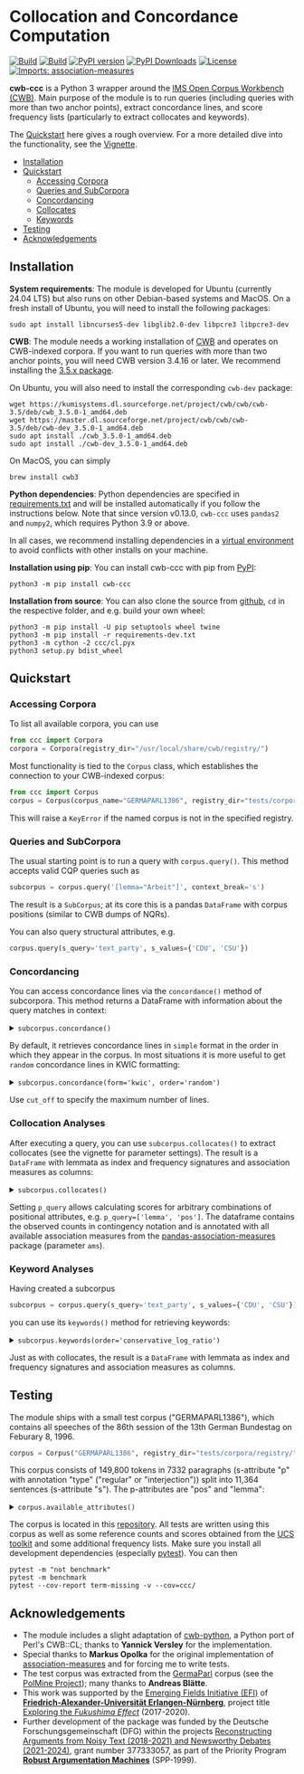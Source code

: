 # Collocation and Concordance Computation #
[![Build](https://github.com/ausgerechnet/cwb-ccc/actions/workflows/build-test.yml/badge.svg?branch=master)](https://github.com/ausgerechnet/cwb-ccc/actions/workflows/build-test.yml?query=branch%3Amaster)
[![Build](https://github.com/ausgerechnet/cwb-ccc/actions/workflows/build-test-macos.yml/badge.svg?branch=master)](https://github.com/ausgerechnet/cwb-ccc/actions/workflows/build-test-macos.yml?query=branch%3Amaster)
[![PyPI version](https://badge.fury.io/py/cwb-ccc.svg)](https://badge.fury.io/py/cwb-ccc)
[![PyPI Downloads](https://img.shields.io/pypi/dm/cwb-ccc)](https://img.shields.io/pypi/dm/cwb-ccc)
[![License](https://img.shields.io/pypi/l/cwb-ccc.svg)](https://github.com/ausgerechnet/cwb-ccc/blob/master/LICENSE)
[![Imports: association-measures](https://img.shields.io/badge/%20imports-association--measures-%231674b1?style=flat&labelColor=gray)](https://github.com/fau-klue/pandas-association-measures)

**cwb-ccc** is a Python 3 wrapper around the [IMS Open Corpus Workbench (CWB)](http://cwb.sourceforge.net/).  Main purpose of the module is to run queries (including queries with more than two anchor points), extract concordance lines, and score frequency lists (particularly to extract collocates and keywords).

The [Quickstart](#quickstart) here gives a rough overview.  For a more detailed dive into the functionality, see the [Vignette](demos/vignette.md).

* [Installation](#installation)
* [Quickstart](#quickstart)
  * [Accessing Corpora](#accessing-corpora)
  * [Queries and SubCorpora](#queries-and-subcorpus)
  * [Concordancing](#concordancing)
  * [Collocates](#collocation-analyses)
  * [Keywords](#keyword-analyses)
* [Testing](#testing)
* [Acknowledgements](#acknowledgements)


## Installation ##

**System requirements**:  The module is developed for Ubuntu (currently 24.04 LTS) but also runs on other Debian-based systems and MacOS.  On a fresh install of Ubuntu, you will need to install the following packages:
```
sudo apt install libncurses5-dev libglib2.0-dev libpcre3 libpcre3-dev
```

**CWB**:  The module needs a working installation of [CWB](http://cwb.sourceforge.io/) and operates on CWB-indexed corpora.  If you want to run queries with more than two anchor points, you will need CWB version 3.4.16 or later.  We recommend installing the [3.5.x package](https://cwb.sourceforge.io/install.php).

On Ubuntu, you will also need to install the corresponding `cwb-dev` package:
```
wget https://kumisystems.dl.sourceforge.net/project/cwb/cwb/cwb-3.5/deb/cwb_3.5.0-1_amd64.deb
wget https://master.dl.sourceforge.net/project/cwb/cwb/cwb-3.5/deb/cwb-dev_3.5.0-1_amd64.deb
sudo apt install ./cwb_3.5.0-1_amd64.deb
sudo apt install ./cwb-dev_3.5.0-1_amd64.deb
```

On MacOS, you can simply
```
brew install cwb3
```

**Python dependencies**:  Python dependencies are specified in [requirements.txt](requirements.txt) and will be installed automatically if you follow the instructions below.  Note that since version v0.13.0, `cwb-ccc` uses `pandas2` and `numpy2`, which requires Python 3.9 or above.

In all cases, we recommend installing dependencies in a [virtual environment](https://docs.python.org/3/library/venv.html) to avoid conflicts with other installs on your machine.

**Installation using pip**:  You can install cwb-ccc with pip from [PyPI](https://pypi.org/project/cwb-ccc/):
```
python3 -m pip install cwb-ccc
```

**Installation from source**:  You can also clone the source from [github](https://github.com/ausgerechnet/cwb-ccc), `cd` in the respective folder, and e.g. build your own wheel:
```
python3 -m pip install -U pip setuptools wheel twine
python3 -m pip install -r requirements-dev.txt
python3 -m cython -2 ccc/cl.pyx
python3 setup.py bdist_wheel
```

## Quickstart ##

### Accessing Corpora ###

To list all available corpora, you can use
```python
from ccc import Corpora
corpora = Corpora(registry_dir="/usr/local/share/cwb/registry/")
```

Most functionality is tied to the `Corpus` class, which establishes the connection to your CWB-indexed corpus:
```python
from ccc import Corpus
corpus = Corpus(corpus_name="GERMAPARL1386", registry_dir="tests/corpora/registry/")
```
This will raise a `KeyError` if the named corpus is not in the specified registry.


### Queries and SubCorpora ###

The usual starting point is to run a query with `corpus.query()`.  This method accepts valid CQP queries such as
```python
subcorpus = corpus.query('[lemma="Arbeit"]', context_break='s')
```

The result is a `SubCorpus`; at its core this is a pandas `DataFrame` with corpus positions (similar to CWB dumps of NQRs).

You can also query structural attributes, e.g.
```python
corpus.query(s_query='text_party', s_values={'CDU', 'CSU'})
```

### Concordancing ###

You can access concordance lines via the `concordance()` method of subcorpora.  This method returns a DataFrame with information about the query matches in context:

<details>
<summary><code>subcorpus.concordance()</code></summary>
<p>

| *match* | *matchend* | word                                                                                                                                                    |
|--------:|-----------:|:--------------------------------------------------------------------------------------------------------------------------------------------------------|
|     151 |        151 | Er brachte diese Erfahrung in seine Arbeit im Ausschuß für Familie , Senioren , Frauen und Jugend sowie im Petitionsausschuß ein , wo er sich vor allem |
|     227 |        227 | Seine Arbeit und sein Rat werden uns fehlen .                                                                                                           |
|    1493 |       1493 | Ausschuß für Arbeit und Sozialordnung                                                                                                                   |
|    1555 |       1555 | Ausschuß für Arbeit und Sozialordnung                                                                                                                   |
|    1598 |       1598 | Ausschuß für Arbeit und Sozialordnung                                                                                                                   |
|     ... |        ... | ...                                                                                                                                                     |
|         |            |                                                                                                                                                         |

</p>
</details>

By default, it retrieves concordance lines in `simple` format in the order in which they appear in the corpus.  In most situations it is more useful to get `random` concordance lines in KWIC formatting:

<details>
<summary><code>subcorpus.concordance(form='kwic', order='random')</code></summary>
<p>

| *match* | *matchend* | left\_word                                                                                                                                    | node\_word | right\_word                                                                                                                                        |
|--------:|-----------:|:----------------------------------------------------------------------------------------------------------------------------------------------|:-----------|:---------------------------------------------------------------------------------------------------------------------------------------------------|
|   81769 |      81769 | Ich unterstütze daher nachträglich die Forderung , daß die Durchführung des Gesetzes auch künftig durch die Bundesanstalt für                 | Arbeit     | vorgenommen wird ; denn beim Bund gibt es die entsprechend ausgebildeten Sachbearbeiter .                                                          |
|    8774 |       8774 | Glauben Sie im Ernst , Sie könnten am Ende ein Bündnis für                                                                                    | Arbeit     | , eine Wende in der deutschen Politik , die Bekämpfung der Arbeitslosigkeit erreichen , wenn Sie nicht die Länder ,                                |
|    8994 |       8994 | alle Entscheidungen gemeinsam zu treffen , die sich gegen Schwarzarbeit und illegale                                                          | Arbeit     | wenden , und gemeinsam nach einem Weg zu suchen ,                                                                                                  |
|   80098 |      80098 | : Was der Vermittlungsausschuß mit Mehrheit zum Meister-BAföG beschlossen hat , heißt , daß die bewährten Institutionen der Bundesanstalt für | Arbeit     | , die die Ausbildungsförderung für Meister bis zum Jahr 1993 durchgeführt haben , die darin große Erfahrung haben , die                            |
|   61056 |      61056 | Selbst wenn Sie ein Konstrukt anbieten , das tendenziell die zusätzliche Belastung der Bundesanstalt für                                      | Arbeit     | etwas geringer hielte als die Entlastung bei der gesetzlichen Rentenversicherung , so wäre dies bei einem deutlichen Aufwuchs der Arbeitslosigkeit |
|     ... |        ... | ...                                                                                                                                           | ...        | ...                                                                                                                                                |
|         |            |                                                                                                                                               |            |                                                                                                                                                    |

</p>
</details>

Use `cut_off` to specify the maximum number of lines.


### Collocation Analyses ###

After executing a query, you can use `subcorpus.collocates()` to extract collocates (see the vignette for parameter settings).  The result is a `DataFrame` with lemmata as index and frequency signatures and association measures as columns:

<details>
<summary><code>subcorpus.collocates()</code></summary>
<p>

| *item* | O11 | O12 |  O21 |    O22 |  R1 |     R2 |   C1 |     C2 |      N |     E11 |     E12 |     E21 |    E22 | z\_score | t\_score | log\_likelihood | simple\_ll | min\_sensitivity |  liddell |     dice | log\_ratio | conservative\_log\_ratio | mutual\_information | local\_mutual\_information |     ipm | ipm\_reference | ipm\_expected | in\_nodes | marginal |
|:-------|----:|----:|-----:|-------:|----:|-------:|-----:|-------:|-------:|--------:|--------:|--------:|-------:|---------:|---------:|----------------:|-----------:|-----------------:|---------:|---------:|-----------:|-------------------------:|--------------------:|---------------------------:|--------:|---------------:|--------------:|----------:|---------:|
| für    |  46 | 730 |  831 | 148102 | 776 | 148933 |  877 | 148832 | 149709 | 4.54583 | 771.454 | 872.454 | 148061 |  19.4429 |  6.11208 |         134.301 |    130.019 |         0.052452 | 0.047547 | 0.055656 |    3.40925 |                  2.26335 |             1.00514 |                    46.2366 | 59278.4 |        5579.69 |       5858.03 |         0 |      877 |
| ,      |  43 | 733 | 7827 | 141106 | 776 | 148933 | 7870 | 141839 | 149709 | 40.7933 | 735.207 | 7829.21 | 141104 | 0.345505 | 0.336523 |        0.124564 |   0.117278 |         0.005464 | 0.000296 | 0.009947 |   0.076412 |                        0 |             0.02288 |                   0.983836 | 55412.4 |        52553.8 |       52568.6 |         0 |     7870 |
| .      |  33 | 743 | 5626 | 143307 | 776 | 148933 | 5659 | 144050 | 149709 | 29.3328 | 746.667 | 5629.67 | 143303 | 0.677108 | 0.638378 |        0.461005 |   0.440481 |         0.005831 | 0.000673 | 0.010256 |   0.170891 |                        0 |             0.05116 |                    1.68829 | 42525.8 |        37775.4 |         37800 |         0 |     5659 |
| und    |  32 | 744 | 2848 | 146085 | 776 | 148933 | 2880 | 146829 | 149709 | 14.9282 | 761.072 | 2865.07 | 146068 |  4.41852 |   3.0179 |         15.1452 |    14.6555 |         0.011111 | 0.006044 | 0.017505 |    1.10866 |                        0 |            0.331144 |                    10.5966 | 41237.1 |        19122.7 |       19237.3 |         0 |     2880 |
| in     |  24 | 752 | 2474 | 146459 | 776 | 148933 | 2498 | 147211 | 149709 | 12.9481 | 763.052 | 2485.05 | 146448 |  3.07138 |  2.25596 |         7.72813 |    7.51722 |         0.009608 | 0.004499 | 0.014661 |   0.896724 |                        0 |            0.268005 |                    6.43212 | 30927.8 |        16611.5 |       16685.7 |         0 |     2498 |
| ...    | ... | ... |  ... |    ... | ... |    ... |  ... |    ... |    ... |     ... |     ... |     ... |    ... |      ... |      ... |             ... |        ... |              ... |      ... |      ... |        ... |                      ... |                 ... |                        ... |     ... |            ... |           ... |       ... |      ... |

</p>
</details>

Setting `p_query` allows calculating scores for arbitrary combinations of positional attributes, e.g. `p_query=['lemma', 'pos']`.  The dataframe contains the observed counts in contingency notation and is annotated with all available association measures from the [pandas-association-measures](https://pypi.org/project/association-measures/) package (parameter `ams`).


### Keyword Analyses ###

Having created a subcorpus
```python
subcorpus = corpus.query(s_query='text_party', s_values={'CDU', 'CSU'})
```
you can use its `keywords()` method for retrieving keywords:

<details>
<summary><code>subcorpus.keywords(order='conservative_log_ratio')</code></summary>
<p>

| *item*     | O11 |   O12 |  O21 |    O22 |    R1 |     R2 |   C1 |     C2 |      N |     E11 |     E12 |     E21 |    E22 | z\_score | t\_score | log\_likelihood | simple\_ll | min\_sensitivity |  liddell |     dice | log\_ratio | conservative\_log\_ratio | mutual\_information | local\_mutual\_information |     ipm | ipm\_reference | ipm\_expected |
|:-----------|----:|------:|-----:|-------:|------:|-------:|-----:|-------:|-------:|--------:|--------:|--------:|-------:|---------:|---------:|----------------:|-----------:|-----------------:|---------:|---------:|-----------:|-------------------------:|--------------------:|---------------------------:|--------:|---------------:|--------------:|
| deswegen   |  55 | 41296 |   37 | 108412 | 41351 | 108449 |   92 | 149708 | 149800 | 25.3958 | 41325.6 | 66.6042 | 108382 |  5.87452 |  3.99183 |         41.5308 |     25.794 |          0.00133 | 0.321982 | 0.002654 |    1.96293 |                 0.404166 |            0.335601 |                     18.458 | 1330.08 |        341.174 |       614.152 |
| CSU        | 255 | 41096 |  380 | 108069 | 41351 | 108449 |  635 | 149165 | 149800 | 175.286 | 41175.7 | 459.714 | 107989 |  6.02087 |  4.99187 |         46.6543 |    31.7425 |         0.006167 | 0.126068 | 0.012147 |    0.81552 |                 0.212301 |            0.162792 |                     41.512 | 6166.72 |        3503.95 |       4238.99 |
| CDU        | 260 | 41091 |  390 | 108059 | 41351 | 108449 |  650 | 149150 | 149800 | 179.427 | 41171.6 | 470.573 | 107978 |  6.01515 |  4.99693 |         46.6055 |    31.7289 |         0.006288 | 0.124499 | 0.012381 |    0.80606 |                 0.209511 |            0.161086 |                    41.8823 | 6287.64 |        3596.16 |       4339.12 |
| in         | 867 | 40484 | 1631 | 106818 | 41351 | 108449 | 2498 | 147302 | 149800 | 689.551 | 40661.4 | 1808.45 | 106641 |  6.75755 |  6.02647 |         61.2663 |    42.1849 |         0.020967 | 0.072241 | 0.039545 |    0.47937 |                 0.168901 |            0.099452 |                    86.2253 | 20966.8 |        15039.3 |       16675.6 |
| Wirtschaft |  39 | 41312 |   25 | 108424 | 41351 | 108449 |   64 | 149736 | 149800 | 17.6666 | 41333.3 | 46.3334 | 108403 |  5.07554 |  3.41607 |         30.9328 |    19.1002 |         0.000943 | 0.333476 | 0.001883 |    2.03257 |                 0.150982 |             0.34391 |                    13.4125 | 943.145 |        230.523 |       427.236 |
| ...        | ... |   ... |  ... |    ... |   ... |    ... |  ... |    ... |    ... |     ... |     ... |     ... |    ... |      ... |      ... |             ... |        ... |              ... |      ... |      ... |        ... |                      ... |                 ... |                        ... |     ... |            ... |           ... |

</p>
</details>

Just as with collocates, the result is a `DataFrame` with lemmata as index and frequency signatures and association measures as columns.

## Testing ##

The module ships with a small test corpus ("GERMAPARL1386"), which contains all speeches of the 86th session of the 13th German Bundestag on Feburary 8, 1996.
```python
corpus = Corpus("GERMAPARL1386", registry_dir="tests/corpora/registry/")
```
This corpus consists of 149,800 tokens in 7332 paragraphs (s-attribute "p" with annotation "type" ("regular" or "interjection")) split into 11,364 sentences (s-attribute "s").  The p-attributes are "pos" and "lemma":

<details>
<summary><code>corpus.available_attributes()</code></summary>
<p>

| type   | attribute                  | annotation   | active   |
|:-------|:---------------------------|:-------------|:---------|
| p-Att  | word                       | False        | True     |
| p-Att  | pos                        | False        | False    |
| p-Att  | lemma                      | False        | False    |
| s-Att  | corpus                     | False        | False    |
| s-Att  | corpus\_name               | True         | False    |
| s-Att  | sitzung                    | False        | False    |
| s-Att  | sitzung\_date              | True         | False    |
| s-Att  | sitzung\_period            | True         | False    |
| s-Att  | sitzung\_session           | True         | False    |
| s-Att  | div                        | False        | False    |
| s-Att  | div\_desc                  | True         | False    |
| s-Att  | div\_n                     | True         | False    |
| s-Att  | div\_type                  | True         | False    |
| s-Att  | div\_what                  | True         | False    |
| s-Att  | text                       | False        | False    |
| s-Att  | text\_id                   | True         | False    |
| s-Att  | text\_name                 | True         | False    |
| s-Att  | text\_parliamentary\_group | True         | False    |
| s-Att  | text\_party                | True         | False    |
| s-Att  | text\_position             | True         | False    |
| s-Att  | text\_role                 | True         | False    |
| s-Att  | text\_who                  | True         | False    |
| s-Att  | p                          | False        | False    |
| s-Att  | p\_type                    | True         | False    |
| s-Att  | s                          | False        | False    |

</p>
</details>

The corpus is located in this [repository](tests/corpora/).  All tests are written using this corpus as well as some reference counts and scores obtained from the [UCS toolkit](http://www.collocations.de/software.html) and some additional frequency lists.  Make sure you install all development dependencies (especially [pytest](https://pytest.org/)).  You can then
```
pytest -m "not benchmark"
pytest -m benchmark
pytest --cov-report term-missing -v --cov=ccc/
```

## Acknowledgements ##

- The module includes a slight adaptation of [cwb-python](https://github.com/fau-klue/cwb-python), a Python port of Perl's CWB::CL; thanks to **Yannick Versley** for the implementation.
- Special thanks to **Markus Opolka** for the original implementation of [association-measures](https://github.com/fau-klue/pandas-association-measures) and for forcing me to write tests.
- The test corpus was extracted from the [GermaParl](https://github.com/PolMine/GermaParlTEI) corpus (see the [PolMine Project](https://polmine.github.io/)); many thanks to **Andreas Blätte**.
- This work was supported by the [Emerging Fields Initiative (EFI)](https://www.fau.eu/research/collaborative-research/emerging-fields-initiative/) of [**Friedrich-Alexander-Universität Erlangen-Nürnberg**](https://www.fau.eu/), project title [Exploring the *Fukushima Effect*](https://www.linguistik.phil.fau.de/projects/efe/) (2017-2020).
- Further development of the package was funded by the Deutsche Forschungsgemeinschaft (DFG) within the projects [Reconstructing Arguments from Noisy Text (2018-2021) and Newsworthy Debates (2021-2024)](https://www.linguistik.phil.fau.de/projects/rant/), grant number 377333057, as part of the Priority Program [**Robust Argumentation Machines**](http://www.spp-ratio.de/) (SPP-1999).
